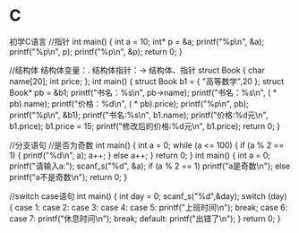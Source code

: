 # C
初学C语言
//指针
int main()
{
	int a = 10;
	int* p = &a;
	printf("%p\n", &a);
	printf("%p\n", p);
  printf("%p\n", &p);
  return 0;
}

//结构体
结构体变量：.
 结构体指针：->
结构体、指针
struct Book
{
	char name[20];
	int price;
};
int main()
{
	struct Book b1 = { "高等数学",20 };
	struct Book* pb = &b1;
	printf("书名：%s\n", pb->name);
	printf("书名：%s\n", ( * pb).name);
	printf("价格：%d\n", ( * pb).price);
	printf("%p\n", pb);
	printf("%p\n", &b1);
	printf("书名:%s\n", b1.name);
	printf("价格:%d元\n", b1.price);
	b1.price = 15;
	printf("修改后的价格:%d元\n", b1.price);
	return 0;
}

//分支语句
//是否为奇数
int main()
{
	int a = 0;
	while (a <= 100)
	{
		if (a % 2 == 1)
		{
			printf("%d\n", a);
			a++;
		}
		else
			a++;
	}
	return 0;
}
int main()
{
	int a = 0;
	printf("请输入a:");
	scanf_s("%d", &a);
	if (a % 2 == 1)
		printf("a是奇数\n");
	else
		printf("a不是奇数\n");
	return 0;
}

//switch case语句
int main()
{
	int day = 0;
	scanf_s("%d",&day);
	switch (day)
	{
	case 1:
	case 2:
	case 3:
	case 4:
	case 5:
		printf("上班时间\n");
		break;
	case 6:
	case 7:
		printf("休息时间\n");
		break;
	default:
		printf("出错了\n");
	}
	return 0;
}
